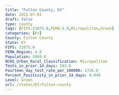```yaml
---
title: "Fulton County, KY"
date: 2021-07-01
draft: false
type: county
tags: [FIPS:21075.0,FEMA:4.0,Micropolitan,Green]
categories: [KY]
County: Fulton County
State: KY
FIPS: 21075.0
FEMA_Region: 4.0
Population: 5969.0
NCHS_Urban_Rural_Classification: Micropolitan
Tests_in_prior_14_days: 103.0
Fourteen_day_test_rate_per_100000: 1726.0
Percent_Positivity_in_prior_14_days: 0.049
Level: Green
url: /states/KY/fulton-county
---
```



